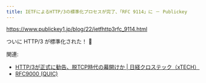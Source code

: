 ```yaml
---
title: IETFによるHTTP/3の標準化プロセスが完了、「RFC 9114」に － Publickey
---
```


https://www.publickey1.jp/blog/22/ietfhttp3rfc_9114.html

ついに HTTP/3 が標準化された！ 🎉

関連:
- [HTTP/3が正式に勧告、脱TCP時代の幕開けか | 日経クロステック（xTECH）](https://xtech.nikkei.com/atcl/nxt/news/18/13024/)
- [RFC9000 (QUIC)](https://mryhryki.com/blog/2021-05-29-rfc9000-quic.html)

